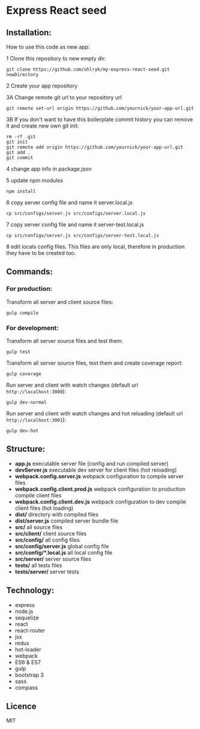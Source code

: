 # Express React seed

## Installation:

How to use this code as new app:

1 Clone this repository to new empty dir:

    git clone https://github.com/uhlryk/my-express-react-seed.git newDirectory

2 Create your app repository

3A Change remote git url to your repository url

    git remote set-url origin https://github.com/yournick/your-app-url.git
    
3B If you don't want to have this boilerplate commit history you can remove it and create new own git init:

    rm -rf .git
    git init
    git remote add origin https://github.com/yournick/your-app-url.git
    git add .
    git commit

4 change app info in package.json 

5 update npm modules

    npm install

6 copy server config file and name it server.local.js

    cp src/configs/server.js src/configs/server.local.js
    
7 copy server config file and name it server-test.local.js

    cp src/configs/server.js src/configs/server-test.local.js

8 edit locals config files. This files are only local, therefore in production they have to be created too.

## Commands:

### For production:

Transform all server and client source files:

    gulp compile
   
### For development:

Transform all server source files and test them:

    gulp test
    
Transform all server source files, test them and create coverage report:

    gulp coverage
    
Run server and client with watch changes (default url `http://localhost:3000`):

    gulp dev-normal

Run server and client with watch changes and hot reloading (default url `http://localhost:3001`):

    gulp dev-hot
        
## Structure:

 * **app.js**              executable server file (config and run compiled server)
 * **devServer.js**        executable dev server for client files (hot reloading)
 * **webpack.config.server.js** webpack configuration to compile server files
 * **webpack.config.client.prod.js** webpack configuration to production compile client files
 * **webpack.config.client.dev.js** webpack configuration to dev compile client files (hot loading)
 * **dist/**                directory with compiled files
 * **dist/server.js**      compiled server bundle file
 * **src/**                 all source files
 * **src/client/**          client source files
 * **src/config/**          all config files
 * **src/config/server.js**  global config file
 * **src/config/*.local.js** all local config file
 * **src/server/**          server source files 
 * **tests/**               all tests files
 * **tests/server/**        server tests
 
## Technology:

  * express
  * node.js
  * sequelize
  * react
  * react-router
  * jsx
  * redux
  * hot-loader
  * webpack
  * ES6 & ES7
  * gulp
  * bootstrap 3
  * sass
  * compass
  
## Licence

MIT
